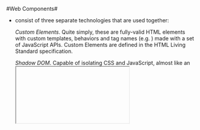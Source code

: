 #Web Components#
- consist of three separate technologies that are used together:

  *Custom Elements*. Quite simply, these are fully-valid HTML elements with custom templates, behaviors and tag names (e.g. <one-dialog>) made with a set of JavaScript APIs. Custom Elements are defined in the HTML Living Standard specification.

  *Shadow DOM*. Capable of isolating CSS and JavaScript, almost like an <iframe>. This is defined in the Living Standard DOM specification.

  *HTML templates*. User-defined templates in HTML that aren’t rendered until called upon. The <template> tag is defined in the HTML Living Standard specification.


 # 8 Best Practices Rules for Documentation
  ~ (1) Set the ground rules
  ~ (2) Explain the structure of code
  ~ (3) Establish coding standards
  ~ (4) Avoid long stylesheets
  ~ (5) Document with a style guide in mind
  ~ (6) Breakfown stylesheets into sections
  ~ (7) Index content of stylesheets
  ~ (8) Find the sweet spot dont get stuck in the weeds
  ~ * Incorporate a living style guide as part of documentation


  # Theme

  On large sites and applications, it is not unusual to have different themes. There are certainly different ways of dealing with themes but I personally like having them all in a `themes/` folder.

  *Note — This is very project-specific and is likely to be non-existent on many projects.*

  Reference: [Sass Guidelines](http://sass-guidelin.es/) > [MYTHEME](http://sass-guidelin.es/#MYTHEME) > [Themes folder](http://sass-guidelin.es/#themes-folder)
